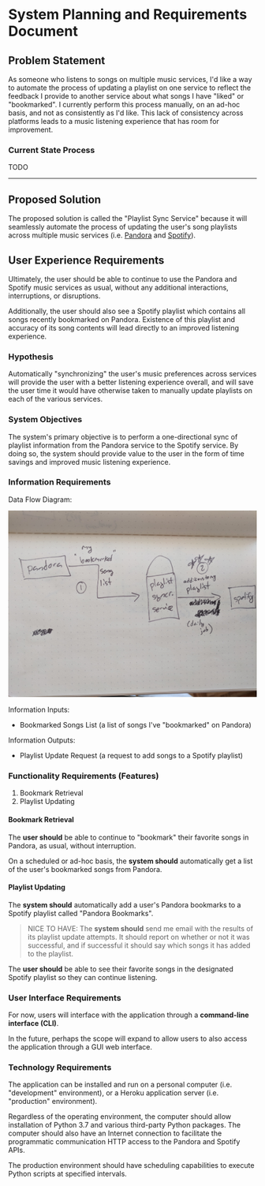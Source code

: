 # System Planning and Requirements Document

## Problem Statement

As someone who listens to songs on multiple music services, I'd like a way to automate the process of updating a playlist on one service to reflect the feedback I provide to another service about what songs I have "liked" or "bookmarked". I currently perform this process manually, on an ad-hoc basis, and not as consistently as I'd like. This lack of consistency across platforms leads to a music listening experience that has room for improvement.



### Current State Process

TODO











<hr>

## Proposed Solution

The proposed solution is called the "Playlist Sync Service" because it will seamlessly automate the process of updating the user's song playlists across multiple music services (i.e. [Pandora](https://www.pandora.com) and [Spotify](https://www.spotify.com)).

## User Experience Requirements

Ultimately, the user should be able to continue to use the Pandora and Spotify music services as usual, without any additional interactions, interruptions, or disruptions.

Additionally, the user should also see a Spotify playlist which contains all songs recently bookmarked on Pandora. Existence of this playlist and accuracy of its song contents will lead directly to an improved listening experience.

### Hypothesis

Automatically "synchronizing" the user's music preferences across services will provide the user with a better listening experience overall, and will save the user time it would have otherwise taken to manually update playlists on each of the various services.

### System Objectives

The system's primary objective is to perform a one-directional sync of playlist information from the Pandora service to the Spotify service. By doing so, the system should provide value to the user in the form of time savings and improved music listening experience.

### Information Requirements

Data Flow Diagram:

![a sketch of a data flow diagram, depicting a system icon in the middle, with information flows from the Pandora service into the system, and information outflows from the system to Spotify service](/planning/dfd-sketch.jpg)

Information Inputs:

  + Bookmarked Songs List (a list of songs I've "bookmarked" on Pandora)

Information Outputs:

  + Playlist Update Request (a request to add songs to a Spotify playlist)

### Functionality Requirements (Features)

  1. Bookmark Retrieval
  2. Playlist Updating

#### Bookmark Retrieval

The **user should** be able to continue to "bookmark" their favorite songs in Pandora, as usual, without interruption.

On a scheduled or ad-hoc basis, the **system should** automatically get a list of the user's bookmarked songs from Pandora.

#### Playlist Updating

The **system should** automatically add a user's Pandora bookmarks to a Spotify playlist called "Pandora Bookmarks".

> NICE TO HAVE: The **system should** send me email with the results of its playlist update attempts. It should report on whether or not it was successful, and if successful it should say which songs it has added to the playlist.

The **user should** be able to see their favorite songs in the designated Spotify playlist so they can continue listening.

### User Interface Requirements

For now, users will interface with the application through a **command-line interface (CLI)**.

In the future, perhaps the scope will expand to allow users to also access the application through a GUI web interface.

### Technology Requirements

The application can be installed and run on a personal computer (i.e. "development" environment), or a Heroku application server (i.e. "production" environment).

Regardless of the operating environment, the computer should allow installation of Python 3.7 and various third-party Python packages. The computer should also have an Internet connection to facilitate the programmatic communication HTTP access to the Pandora and Spotify APIs.

The production environment should have scheduling capabilities to execute Python scripts at specified intervals.
